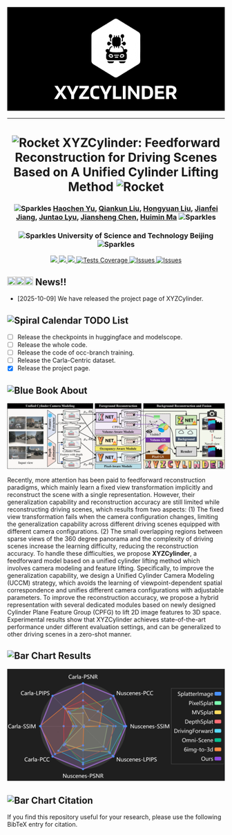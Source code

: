 <div align="center">
  <a href="https://github.com/{{github_username}}/{{github_repo_name}}">
    <img src="assets/logo.gif" alt="Repo Logo" height="240">
  </a>
</div>

---

<h1 align="center">
  <img src="https://raw.githubusercontent.com/Tarikul-Islam-Anik/Animated-Fluent-Emojis/master/Emojis/Travel%20and%20places/Rocket.png" alt="Rocket" width="25" height="25" />
XYZCylinder: Feedforward Reconstruction for Driving Scenes Based on A Unified Cylinder Lifting Method
  <img src="https://raw.githubusercontent.com/Tarikul-Islam-Anik/Animated-Fluent-Emojis/master/Emojis/Travel%20and%20places/Rocket.png" alt="Rocket" width="25" height="25" />
</h3>

<h3 align="center">
  <img src="https://raw.githubusercontent.com/Tarikul-Islam-Anik/Animated-Fluent-Emojis/master/Emojis/Activities/Sparkles.png" alt="Sparkles" width="20" height="20" />
  <a href="https://yuyuyu223.github.io/howsenfisher.github.io/">Haochen Yu</a>,
  <a href="https://scholar.google.com/citations?user=TNDbzzMAAAAJ&hl=zh-CN">Qiankun Liu</a>,
  <a href="https://scholar.google.com/citations?user=Gt3-rnAAAAAJ&hl=zh-CN">Hongyuan Liu</a>,
  <a href="https://jianfeij.github.io/">Jianfei Jiang</a>,
  <a href="https://openreview.net/profile?id=~Juntao_Lyu1">Juntao Lyu</a>,
  <a href="https://scholar.google.com/citations?user=A1gA9XIAAAAJ&hl=zh-CN">Jiansheng Chen</a>,
  <a href="http://www.3dimagelab.com/index.php/huimin-ma/">Huimin Ma</a>
  <img src="https://raw.githubusercontent.com/Tarikul-Islam-Anik/Animated-Fluent-Emojis/master/Emojis/Activities/Sparkles.png" alt="Sparkles" width="20" height="20" />
</h3>
<h3 align="center">
  <img src="https://raw.githubusercontent.com/Tarikul-Islam-Anik/Animated-Fluent-Emojis/master/Emojis/Activities/Sparkles.png" alt="Sparkles" width="20" height="20" />
  University of Science and Technology Beijing
  <img src="https://raw.githubusercontent.com/Tarikul-Islam-Anik/Animated-Fluent-Emojis/master/Emojis/Activities/Sparkles.png" alt="Sparkles" width="20" height="20" />
</h3>

<p align="center">
<a href="#">
      <img src="https://custom-icon-badges.demolab.com/badge/code-comming%20soon-blue?logo=code" />
    </a>
    <a href="#">
      <img src="https://custom-icon-badges.demolab.com/badge/Paper-Under%20Review-green?logo=paper" />
    </a>
    <a href="https://yuyuyu223.github.io/XYZCYlinder-projectpage/">
      <img src="https://custom-icon-badges.demolab.com/badge/Project%20Page-purple?logo=web" />
    </a>
    <a href="https://huggingface.co/howsenfisher/XYZCylinder">
      <img alt="Tests Coverage" src="https://img.shields.io/badge/%F0%9F%A4%97%20Huggingface-coming%20soon-orange" />
    </a>
    <a href="https://www.modelscope.cn/models/yuyuyu223/XYZCylinder">
      <img alt="Issues" src="https://custom-icon-badges.demolab.com/badge/ModelScope-coming%20soon-624aff.svg?logo=modelscope&logoColor=white" />
    </a>
    <!-- <a href="#">
      <img alt="Issues" src="https://custom-icon-badges.demolab.com/badge/Video-Youtube-FF0033.svg?logo=youtube" />
    </a>
    <a href="#">
      <img alt="Issues" src="https://custom-icon-badges.demolab.com/badge/Video-BiliBili-FB7299.svg?logo=bilibili" />
    </a> -->
    <a href="#">
      <img alt="Issues" src="https://custom-icon-badges.demolab.com/badge/Datasets-comming%20soon-pink.svg?logo=database" />
    </a>
    <!-- <a href="#">
      <img alt="Issues" src="https://visitor-badge.laobi.icu/badge?page_id=jwenjian.visitor-badge" />
    </a> -->
  </p>


## <img src="https://raw.githubusercontent.com/Tarikul-Islam-Anik/Telegram-Animated-Emojis/main/Animals%20and%20Nature/Fire.webp" width="20" height="20" /><img src="https://raw.githubusercontent.com/Tarikul-Islam-Anik/Telegram-Animated-Emojis/main/Animals%20and%20Nature/Fire.webp" width="20" height="20" /><img src="https://raw.githubusercontent.com/Tarikul-Islam-Anik/Telegram-Animated-Emojis/main/Animals%20and%20Nature/Fire.webp" width="20" height="20" /> News!!
* [2025-10-09] We have released the project page of XYZCylinder.



## <img src="https://raw.githubusercontent.com/Tarikul-Islam-Anik/Animated-Fluent-Emojis/master/Emojis/Objects/Spiral%20Calendar.png" alt="Spiral Calendar" width="25" height="25" /> TODO List

* [ ] Release the checkpoints in huggingface and modelscope.
* [ ] Release the whole code.
* [ ] Release the code of occ-branch training.
* [ ] Release the Carla-Centric dataset.
* [X] Release the project page.

## <img src="https://raw.githubusercontent.com/Tarikul-Islam-Anik/Animated-Fluent-Emojis/master/Emojis/Objects/Blue%20Book.png" alt="Blue Book" width="25" height="25" /> About
![Image](./assets/mainpipe.png)

Recently, more attention has been paid to feedforward reconstruction paradigms, which mainly learn a fixed view transformation implicitly and reconstruct the scene with a single representation. However, their generalization capability and reconstruction accuracy are still limited while reconstructing driving scenes, which results from two aspects: (1) The fixed view transformation fails when the camera configuration changes, limiting the generalization capability across different driving scenes equipped with different camera configurations. (2) The small overlapping regions between sparse views of the 360 degree panorama and the complexity of driving scenes increase the learning difficulty, reducing the reconstruction accuracy. To handle these difficulties, we propose **XYZCylinder**, a feedforward model based on a unified cylinder lifting method which involves camera modeling and feature lifting. Specifically, to improve the generalization capability, we design a Unified Cylinder Camera Modeling (UCCM) strategy, which avoids the learning of viewpoint-dependent spatial correspondence and unifies different camera configurations with adjustable parameters. To improve the reconstruction accuracy, we propose a hybrid representation with several dedicated modules based on newly designed Cylinder Plane Feature Group (CPFG) to lift 2D image features to 3D space. Experimental results show that XYZCylinder achieves state-of-the-art performance under different evaluation settings, and can be generalized to other driving scenes in a zero-shot manner.

## <img src="https://raw.githubusercontent.com/Tarikul-Islam-Anik/Animated-Fluent-Emojis/master/Emojis/Objects/Bar%20Chart.png" alt="Bar Chart" width="25" height="25" /> Results
![Image](./assets/radar.png)

## <img src="https://raw.githubusercontent.com/Tarikul-Islam-Anik/Animated-Fluent-Emojis/master/Emojis/Objects/Bar%20Chart.png" alt="Bar Chart" width="25" height="25" /> Citation

If you find this repository useful for your research, please use the following BibTeX entry for citation.

